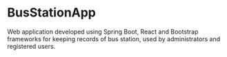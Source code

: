 # BusStationApp
Web application developed using Spring Boot, React and Bootstrap frameworks for keeping records of bus station, used by administrators and registered users.
